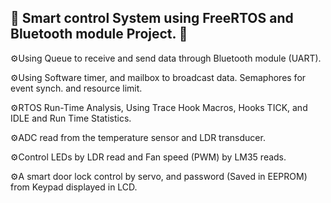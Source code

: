 ## 🦾 Smart control System using FreeRTOS and Bluetooth module Project.‎ 🦾

⚙️Using Queue to receive and send data through Bluetooth module (UART).‎

⚙️Using Software timer, and mailbox to broadcast data. Semaphores for event synch. and resource limit. ‎

⚙️RTOS Run-Time Analysis, Using Trace Hook Macros, Hooks TICK, and IDLE and Run Time ‎Statistics.‎

⚙️ADC read from the temperature sensor and LDR transducer.‎

⚙️Control LEDs by LDR read and Fan speed (PWM) by LM35 reads.
‎

⚙️A smart door lock control by servo, and password (Saved in EEPROM) from Keypad displayed in LCD. ‎



